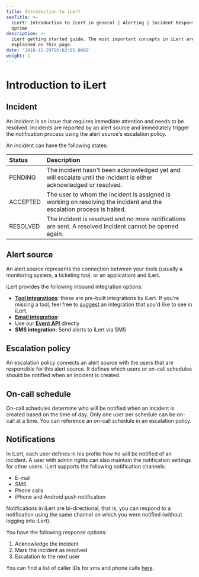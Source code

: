 ```yaml
---
title: Introduction to iLert
seoTitle: >-
  iLert: Introduction to iLert in general | Alerting | Incident Response |
  Uptime
description: >-
  iLert getting started guide. The most important concepts in iLert are
  explained on this page.
date: '2018-12-29T05:02:05.000Z'
weight: 1
---
```


# Introduction to iLert

## Incident <a id="incident"></a>

An incident is an issue that requires immediate attention and needs to be resolved. Incidents are reported by an alert source and immediately trigger the notification process using the alert source's escalation policy.

An incident can have the following states:

| Status | Description |
| :--- | :--- |
| PENDING | The incident hasn't been acknowledged yet and will escalate until the incident is either acknowledged or resolved. |
| ACCEPTED | The user to whom the incident is assigned is working on resolving the incident and the escalation process is halted. |
| RESOLVED | The incident is resolved and no more notifications are sent. A resolved Incident cannot be opened again. |

## Alert source <a id="alarm-source"></a>

An alert source represents the connection between your tools \(usually a monitoring system, a ticketing tool, or an application\) and iLert.

iLert provides the following inbound integration options:

* [**Tool integrations**](/integrations): these are pre-built integrations by iLert. If you're missing a tool, feel free to [suggest](/contact) an integration that you'd like to see in iLert.
* [**Email integration**](/integrations/email/): 
* Use our [**Event API**](https://api.ilert.com/api-docs/) directly
* **SMS integration**: Send alerts to iLert via SMS

## Escalation policy <a id="escalation-chain"></a>

An escalation policy connects an alert source with the users that are responsible for this alert source. It defines which users or on-call schedules should be notified when an incident is created.

## On-call schedule <a id="duty-roster"></a>

On-call schedules determine who will be notified when an incident is created based on the time of day. Only one user per schedule can be on-call at a time. You can reference an on-call schedule in an escalation policy.

## Notifications <a id="notifications"></a>

In iLert, each user defines in his profile how he will be notified of an incident. A user with admin rights can also maintain the notification settings for other users. iLert supports the following notification channels:

* E-mail
* SMS
* Phone calls
* iPhone and Android push notification

Notifications in iLert are bi-directional, that is, you can respond to a notification using the same channel on which you were notified \(without logging into iLert\).

You have the following response options:

1. Acknowledge the incident
2. Mark the incident as resolved
3. Escalation to the next user

You can find a list of caller IDs for sms and phone calls [here](/getting-started/resource-info).


